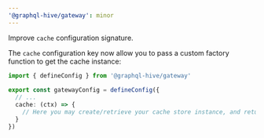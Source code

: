 ```yaml
---
'@graphql-hive/gateway': minor
---
```


Improve `cache` configuration signature. 

The `cache` configuration key now allow you to pass a custom factory function to get the cache instance: 

```ts
import { defineConfig } from '@graphql-hive/gateway'
 
export const gatewayConfig = defineConfig({
  // ...
  cache: (ctx) => {
    // Here you may create/retrieve your cache store instance, and return a KeyValueCache instance
  } 
})
```
